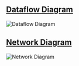 ## <u>Dataflow Diagram</u>

![Dataflow Diagram]("https://github.com/niyiAO/sys_class_project/blob/master/images/dataflow.png?raw=true")

## <u>Network Diagram</u>

![Network Diagram]("https://github.com/niyiAO/sys_class_project/blob/master/images/networkdiagram.png?raw=true")
